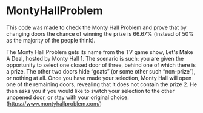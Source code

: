 # MontyHallProblem
This code was made to check the Monty Hall Problem and prove that by changing doors the chance of winning the prize is 66.67% (instead of 50% as the majority of the people think).


The Monty Hall Problem gets its name from the TV game show, Let's Make A Deal, hosted by Monty Hall 1. The scenario is such: you are given the opportunity to select one closed door of three, behind one of which there is a prize. The other two doors hide “goats” (or some other such “non-prize”), or nothing at all. Once you have made your selection, Monty Hall will open one of the remaining doors, revealing that it does not contain the prize 2. He then asks you if you would like to switch your selection to the other unopened door, or stay with your original choice. (https://www.montyhallproblem.com/)

